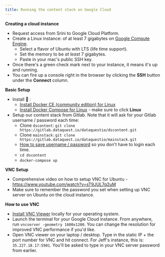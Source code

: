 ```yaml
---
title: Running the content stack on Google Cloud
---
```


**Creating a cloud instance**
- Request access from Srini to Google Cloud Platform.
- Create a Linux instance: of at least 7 gigabytes on [Google Compute Engine](https://console.cloud.google.com/compute/instances?project=dataquest-content-188718&authuser=1&duration=PT1H).
   - Select a flavor of Ubuntu with LTS (life time support).
   - Set the memory to be *at least* 7 gigabytes. 
   - Paste in your mac's public SSH key.
- Once there's a green check mark next to your instance, it means it's up and running.
- You can fire up a console right in the browser by clicking the **SSH** button under the **Connect** column.

**Basic Setup**
- Install :whale: :
   - [Install Docker CE (community edition) for Linux](https://docs.docker.com/engine/installation/linux/docker-ce/ubuntu/#install-docker-ce)
   - [Install Docker Compose for Linux](https://docs.docker.com/compose/install/) - make sure to click **Linux**
- Setup our content stack from Gitlab. Note that it will ask for your Gitlab username / password each time:
   - Clone `dscontent`: `git clone https://gitlab.dataquest.io/dataquestio/dscontent.git`
   - Clone `mainstack`: `git clone https://gitlab.dataquest.io/dataquestio/mainstack.git`
   - [How to save username / password](https://forum.gitlab.com/t/store-username-and-password/2547/2) so you don't have to login each time.
   - `cd dscontent`
   - `docker-compose up`

**VNC Setup**
- Comprehensive video on how to setup VNC for Ubuntu - https://www.youtube.com/watch?v=sT9JUL7q2uM
- Make sure to remember the password you set when setting up VNC server on Ubuntu on the cloud instance.

**How to use VNC**
- [Install VNC Viewer](https://www.realvnc.com/en/connect/download/viewer/) locally for your operating system.
- Launch the terminal for your Google Cloud instance. From anywhere, run `vncserver -geometry 1600x1200`. You can change the resolution for improved VNC performance if you'd like.
- Open VNC viewer on your laptop / desktop. Type in the static IP + the port number for VNC and hit connect. For Jeff's instance, this is: `35.227.18.17:5901`. You'll be asked to type in your VNC server password from earlier.